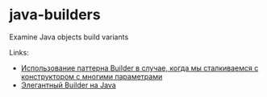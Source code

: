 # java-builders
Examine Java objects build variants

Links:
* [Использование паттерна Builder в случае, когда мы сталкиваемся с конструктором с многими параметрами](http://habrahabr.ru/post/86252/)
* [Элегантный Builder на Java](http://habrahabr.ru/post/244521/)

